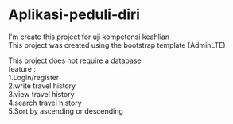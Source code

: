 # Aplikasi-peduli-diri

I'm create this project for uji kompetensi keahlian  
This project was created using the bootstrap template (AdminLTE)

This project does not require a database  
feature :  
1.Login/register  
2.write travel history  
3.view travel history  
4.search travel history  
5.Sort by ascending or descending
